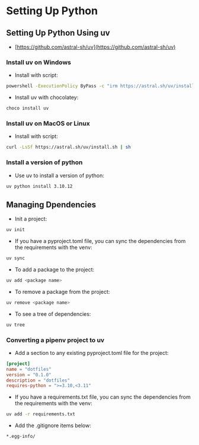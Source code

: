 # Setting Up Python

## Setting Up Python Using uv

- [https://github.com/astral-sh/uv](https://github.com/astral-sh/uv)

### Install uv on Windows

- Install with script:

```bash
powershell -ExecutionPolicy ByPass -c "irm https://astral.sh/uv/install.ps1 | iex"
```

- Install uv with chocolatey:

```bash
choco install uv
```

### Install uv on MacOS or Linux

- Install with script:

```bash
curl -LsSf https://astral.sh/uv/install.sh | sh
```

### Install a version of python

- Use uv to install a version of python:

```bash
uv python install 3.10.12
```

## Managing Dpendencies

- Init a project:

```bash
uv init
```

- If you have a pyproject.toml file, you can sync the dependencies from the requirements with the venv:

```bash
uv sync
```

- To add a package to the project:

```bash
uv add <package name>
```

- To remove a package from the project:

```bash
uv remove <package name>
```

- To see a tree of dependencies:

```bash
uv tree
```

### Converting a pipenv project to uv

- Add a section to any existing pyproject.toml file for the project:

```toml
[project]
name = "dotfiles"
version = "0.1.0"
description = "dotfiles"
requires-python = ">=3.10,<3.11"
```

- If you have a requirements.txt file, you can sync the dependencies from the requirements with the venv:

```bash
uv add -r requirements.txt
```

- Add the .gitignore items below:

```bash
*.egg-info/
```
